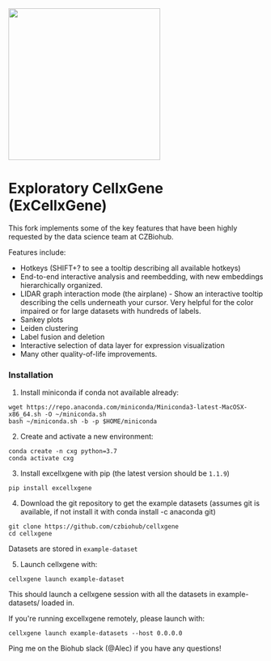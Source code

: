 <img src="./docs/cellxgene-logo.png" width="300">

# Exploratory CellxGene (ExCellxGene)
This fork implements some of the key features that have been highly requested by the data science team at CZBiohub.

Features include:
- Hotkeys (SHIFT+? to see a tooltip describing all available  hotkeys)
- End-to-end interactive analysis and reembedding, with new embeddings hierarchically organized.
- LIDAR graph interaction mode (the airplane) - Show an interactive tooltip describing the cells underneath your cursor. Very helpful for the color impaired or for large datasets with hundreds of labels.
- Sankey plots
- Leiden clustering
- Label fusion and deletion
- Interactive selection of data layer for expression visualization
- Many other quality-of-life improvements.

### Installation

1. Install miniconda if conda not available already:

```
wget https://repo.anaconda.com/miniconda/Miniconda3-latest-MacOSX-x86_64.sh -O ~/miniconda.sh
bash ~/miniconda.sh -b -p $HOME/miniconda
```

2. Create and activate a new environment:

```
conda create -n cxg python=3.7
conda activate cxg
```

3. Install excellxgene with pip (the latest version should be `1.1.9`)
```
pip install excellxgene
```

4. Download the git repository to get the example datasets (assumes git is available, if not install it with conda install -c anaconda git)
```
git clone https://github.com/czbiohub/cellxgene
cd cellxgene
```
Datasets are stored in `example-dataset`

5. Launch cellxgene with:
```
cellxgene launch example-dataset
```


This should launch a cellxgene session with all the datasets in example-datasets/ loaded in.

If you're running excellxgene remotely, please launch with:
```
cellxgene launch example-datasets --host 0.0.0.0
```

Ping me on the Biohub slack (@Alec) if you have any questions!
